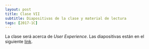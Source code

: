 ```yaml
---
layout: post
title: Clase VII
subtitle: Diapositivas de la clase y material de lectura
tags: [2017-1C]
---
```


La clase será acerca de _User Experience_. Las diapositivas están en el siguiente [link](https://docs.google.com/presentation/d/1BmQUMUk3KUE9Mg-l-vzmECMNotgUNB7FrEerUq2K0AI/edit?usp=sharing).
